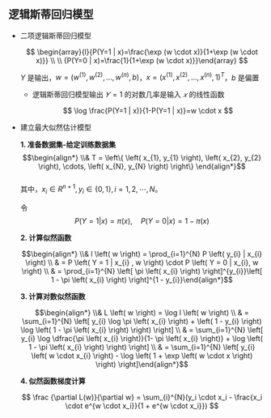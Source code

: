 ## 逻辑斯蒂回归模型

- 二项逻辑斯蒂回归模型

	$$
\begin{array}{l}{P(Y=1 | x)=\frac{\exp (w \cdot x)}{1+\exp (w \cdot x)}} \\ \\ {P(Y=0 | x)=\frac{1}{1+\exp (w \cdot x)}}\end{array}
$$

	$Y$ 是输出，$w = (w^{(1)},w^{(2)},\ldots,w^{(n)},b)$，$x = (x^{(1)},x^{(2)},\ldots,x^{(n)},1)^{T}$，$b$ 是偏置
    
    - 逻辑斯蒂回归模型输出 $𝑌=1$ 的对数几率是输入 $𝑥$ 的线性函数

		$$
\log \frac{P(Y=1 | x)}{1-P(Y=1 | x)}=w \cdot x
$$

- 建立最大似然估计模型

	**1. 准备数据集-给定训练数据集**
$$\begin{align*} \\& T = \left\{ \left( x_{1}, y_{1} \right), \left( x_{2}, y_{2} \right), \cdots, \left( x_{N}, y_{N} \right) \right\} \end{align*}$$   
其中，$x_{i} \in R^{n+1}, y_{i} \in \left\{ 0, 1 \right\}, i = 1, 2, \cdots, N$。

	令
    $$
    P(Y=1|x) = \pi(x),\quad P(Y=0|x)=1 - \pi(x)
    $$
    
    **2. 计算似然函数**
    
    $$\begin{align*} \\& l \left( w \right) = \prod_{i=1}^{N} P \left( y_{i} | x_{i} \right) 
\\ & = P \left( Y = 1 | x_{i} , w \right) \cdot P \left( Y = 0 | x_{i}, w \right) 
\\ & = \prod_{i=1}^{N} \left[ \pi \left( x_{i} \right) \right]^{y_{i}}\left[ 1 - \pi \left( x_{i} \right) \right]^{1 - y_{i}}\end{align*}$$ 

	**3. 计算对数似然函数**
    
    $$\begin{align*} \\& L \left( w \right) = \log l \left( w \right) 
\\ & = \sum_{i=1}^{N} \left[ y_{i} \log \pi \left( x_{i} \right) + \left( 1 - y_{i} \right) \log \left( 1 - \pi \left( x_{i} \right) \right) \right]
\\ & = \sum_{i=1}^{N} \left[ y_{i} \log \dfrac{\pi \left( x_{i} \right)}{1- \pi \left( x_{i} \right)} + \log \left( 1 - \pi \left( x_{i} \right) \right) \right]
\\ & = \sum_{i=1}^{N} \left[ y_{i} \left( w \cdot x_{i} \right) - \log \left( 1 + \exp \left( w \cdot x \right)  \right) \right]\end{align*}$$ 

	**4. 似然函数梯度计算**
    
    $$
    \frac {\partial L(w)}{\partial w} = \sum_{i}^{N}(y_i \cdot x_i - \frac{x_i \cdot e^{w \cdot x_i}}{1 + e^{w \cdot x_i}})
    $$
    
    
